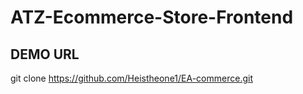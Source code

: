 # ATZ-Ecommerce-Store-Frontend
## DEMO URL
git clone https://github.com/Heistheone1/EA-commerce.git

